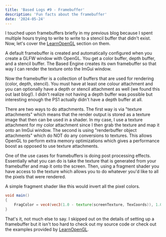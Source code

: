 ```yaml
---
title: 'Based Logs #9 - Framebuffer'
description: 'Fun facts about the framebuffer'
date: '2024-05-24'
---
```


I touched upon framebuffers briefly in my previous blog because I spent multiple hours trying to write to write to a stencil buffer that didn't exist. Now, let's cover the [LearnOpenGL](https://learnopengl.com/Advanced-OpenGL/Framebuffers) section on them.

A default framebuffer is created and automatically configured when you create a GLFW window with OpenGL. You get a color buffer, depth buffer, and a stencil buffer. The Based Engine creates its own framebuffer so that way I can render the texture onto the ImGui window.

Now the framebuffer is a collection of buffers that are used for rendering (color, depth, stencil). You must have at least one colour attachment and you can optionally have a depth or stencil attachment as well (we found this out last blog!). I didn't realize not having a depth buffer was possible but interesting enough the PS1 actually didn't have a depth buffer at all.

There are two ways to do attachments. The first way is via "texture attachments" which means that the render output is stored as a texture image that then can be used in a shader. In my case, I use a texture attachment for my color attachment since I then grab the texture and map it onto an ImGui window. The second is using "renderbuffer object attachments" which do NOT do any conversions to textures. This allows OpenGL to perform extra memory optimizations which gives a performance boost as opposed to use texture attachments.

One of the use cases for framebuffers is doing post processing effects. Essentially what you can do is take the texture that is generated from your framebuffer and map it onto the screen. Then, using a fragment shader you have access to the texture which allows you to do whatever you'd like to all the pixels that were rendered.

A simple fragment shader like this would invert all the pixel colors.

```glsl
void main()
{
    FragColor = vec4(vec3(1.0 - texture(screenTexture, TexCoords)), 1.0);
}
```

That's it, not much else to say. I skipped out on the details of setting up a framebuffer but it isn't too hard to check out my source code or check out the examples provided by [LearnOpenGL](https://learnopengl.com/Advanced-OpenGL/Framebuffers).

<Spotify src="track/7mykoq6R3BArsSpNDjFQTm?si=952caa3ddf974c4e" />
